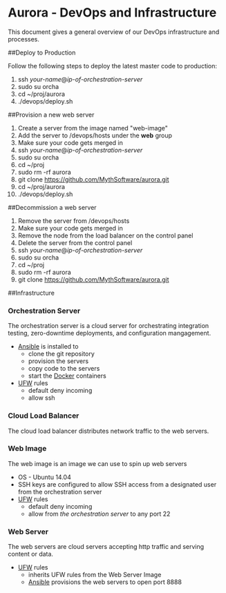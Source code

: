 # Aurora - DevOps and Infrastructure

This document gives a general overview of our DevOps infrastructure and processes.

##Deploy to Production

Follow the following steps to deploy the latest master code to production:

1. ssh *your-name*@*ip-of-orchestration-server*
2. sudo su orcha
3. cd ~/proj/aurora
4. ./devops/deploy.sh

##Provision a new web server

1.  Create a server from the image named "web-image"
2.  Add the server to /devops/hosts under the **web** group
3.  Make sure your code gets merged in
4.  ssh *your-name*@*ip-of-orchestration-server*
5.  sudo su orcha
6.  cd ~/proj
7.  sudo rm -rf aurora
8.  git clone https://github.com/MythSoftware/aurora.git
9.  cd ~/proj/aurora
10. ./devops/deploy.sh

##Decommission a web server

1.  Remove the server from /devops/hosts
2.  Make sure your code gets merged in
3.  Remove the node from the load balancer on the control panel
4.  Delete the server from the control panel
5.  ssh *your-name*@*ip-of-orchestration-server*
6.  sudo su orcha
7.  cd ~/proj
8.  sudo rm -rf aurora
9.  git clone https://github.com/MythSoftware/aurora.git

##Infrastructure

### Orchestration Server
The orchestration server is a cloud server for orchestrating integration testing, zero-downtime deployments, and configuration mangagement.

* [Ansible](http://www.ansible.com/home) is installed to
  * clone the git repository
  * provision the servers
  * copy code to the servers
  * start the [Docker](https://www.docker.com) containers
* [UFW](https://wiki.ubuntu.com/UncomplicatedFirewall) rules
  * default deny incoming
  * allow ssh

### Cloud Load Balancer
The cloud load balancer distributes network traffic to the web servers.

### Web Image

The web image is an image we can use to spin up web servers

* OS - Ubuntu 14.04
* SSH keys are configured to allow SSH access from a designated user from the orchestration server
* [UFW](https://wiki.ubuntu.com/UncomplicatedFirewall) rules
  * default deny incoming
  * allow from *the orchestration server* to any port 22

### Web Server
The web servers are cloud servers accepting http traffic and serving content or data.

* [UFW](https://wiki.ubuntu.com/UncomplicatedFirewall) rules
  * inherits UFW rules from the Web Server Image
  * [Ansible](http://www.ansible.com/home) provisions the web servers to open port 8888
